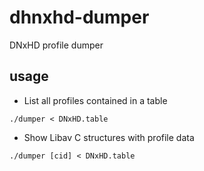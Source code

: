 # dhnxhd-dumper
DNxHD profile dumper

## usage

 * List all profiles contained in a table

```
./dumper < DNxHD.table
```

 * Show Libav C structures with profile data

```
./dumper [cid] < DNxHD.table
```
